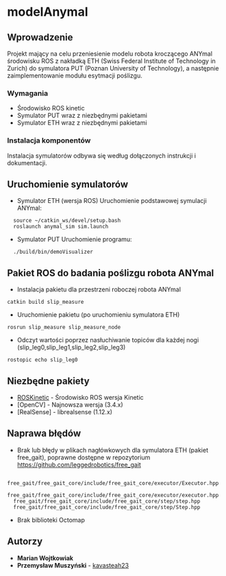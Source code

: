 # modelAnymal

## Wprowadzenie

Projekt mający na celu przeniesienie modelu robota kroczącego ANYmal środowisku ROS z nakładką ETH (Swiss Federal Institute of Technology in Zurich) do symulatora PUT (Poznan University of Technology), a następnie zaimplementowanie modułu esytmacji poślizgu.

### Wymagania
* Środowisko ROS kinetic 
* Symulator PUT wraz z niezbędnymi pakietami 
* Symulator ETH wraz z niezbędnymi pakietami

### Instalacja komponentów

Instalacja symulatorów odbywa się według dołączonych instrukcji i dokumentacji.

## Uruchomienie symulatorów

* Symulator ETH (wersja ROS)
Uruchomienie podstawowej symulacji ANYmal:
```
  source ~/catkin_ws/devel/setup.bash
  roslaunch anymal_sim sim.launch
```
* Symulator PUT
Uruchomienie programu:
```
  ./build/bin/demoVisualizer
```
## Pakiet ROS do badania poślizgu robota ANYmal
* Instalacja pakietu dla przestrzeni roboczej robota ANYmal
```
catkin build slip_measure
```
* Uruchomienie pakietu (po uruchomieniu symulatora ETH)
```
rosrun slip_measure slip_measure_node
```
* Odczyt wartości poprzez nasłuchiwanie topiców dla każdej nogi (slip_leg0,slip_leg1,slip_leg2,slip_leg3)
```
rostopic echo slip_leg0
```
## Niezbędne pakiety

* [ROSKinetic](http://wiki.ros.org/kinetic/Installation/Ubuntu/) - Środowisko ROS wersja Kinetic
* [OpenCV] - Najnowsza wersja (3.4.x)
* [RealSense] - librealsense (1.12.x)

## Naprawa błędów

* Brak lub błędy w plikach nagłówkowych dla symulatora ETH (pakiet free_gait), poprawne dostępne w repozytorium https://github.com/leggedrobotics/free_gait
```
  free_gait/free_gait_core/include/free_gait_core/executor/Executor.hpp
  free_gait/free_gait_core/include/free_gait_core/executor/executor.hpp
  free_gait/free_gait_core/include/free_gait_core/step/step.hpp
  free_gait/free_gait_core/include/free_gait_core/step/Step.hpp
```


* Brak biblioteki Octomap





## Autorzy

* **Marian Wojtkowiak** 
* **Przemysław Muszyński** - [kavasteah23](https://github.com/kavasteah23)


